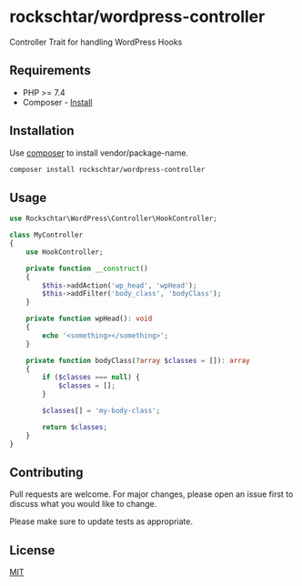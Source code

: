 
# rockschtar/wordpress-controller

Controller Trait for handling WordPress Hooks

## Requirements

* PHP >= 7.4
* Composer - [Install](https://getcomposer.org/doc/00-intro.md#installation-linux-unix-osx)

## Installation

Use [composer](https://composer.org/) to install vendor/package-name.

```bash
composer install rockschtar/wordpress-controller
```
## Usage

```php
use Rockschtar\WordPress\Controller\HookController;

class MyController
{
    use HookController;

    private function __construct()
    {
        $this->addAction('wp_head', 'wpHead');
        $this->addFilter('body_class', 'bodyClass');
    }

    private function wpHead(): void
    {
        echo '<something></something>';
    }

    private function bodyClass(?array $classes = []): array
    {
        if ($classes === null) {
            $classes = [];
        }

        $classes[] = 'my-body-class';

        return $classes;
    }
}
```
## Contributing
Pull requests are welcome. For major changes, please open an issue first to discuss what you would like to change.

Please make sure to update tests as appropriate.

## License
[MIT](https://choosealicense.com/licenses/mit/)